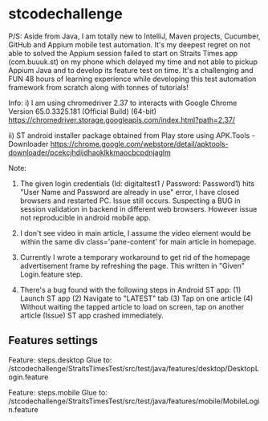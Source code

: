 # stcodechallenge
P/S: Aside from Java, I am totally new to IntelliJ, Maven projects, Cucumber, GitHub and Appium mobile test automation. It's my deepest regret on not able to solved the Appium session failed to start on Straits Times app (com.buuuk.st) on my phone which delayed my time and not able to pickup Appium Java and to develop its feature test on time. It's a challenging and FUN 48 hours of learning experience while developing this test automation framework from scratch along with tonnes of tutorials!


Info: 
i) I am using chromedriver 2.37 to interacts with Google Chrome Version 65.0.3325.181 (Official Build) (64-bit)
https://chromedriver.storage.googleapis.com/index.html?path=2.37/

ii) ST android installer package obtained from Play store using APK.Tools - Downloader
https://chrome.google.com/webstore/detail/apktools-downloader/pcekcjhdijdhaoklkkmaocbcpdnjaglm




Note: 
1. The given login credentials (Id: digitaltest1 / Password: Password1) hits "User Name and Password are already in use" error, I have closed browsers and restarted PC. Issue still occurs. Suspecting a BUG in session validation in backend in different web browsers.
      However issue not reproducible in android mobile app.

2. I don't see video in main article, I assume the video element would be within the same div class='pane-content' for main article in homepage.

3. Currently I wrote a temporary workaround to get rid of the homepage advertisement frame by refreshing the page. This written in "Given" Login.feature step. 

4. There's a bug found with the following steps in Android ST app: 
(1) Launch ST app
(2) Navigate to "LATEST" tab
(3) Tap on one article
(4) Without waiting the tapped article to load on screen, tap on another article
(Issue) ST app crashed immediately. 



Features settings
-----------------
Feature: steps.desktop
Glue to: <custom path>/stcodechallenge/StraitsTimesTest/src/test/java/features/desktop/DesktopLogin.feature

Feature: steps.mobile
Glue to: <custom path>/stcodechallenge/StraitsTimesTest/src/test/java/features/mobile/MobileLogin.feature

